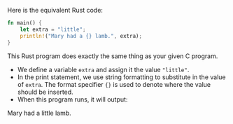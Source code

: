 Here is the equivalent Rust code:

```rust
fn main() {
    let extra = "little";
    println!("Mary had a {} lamb.", extra);
}
```

This Rust program does exactly the same thing as your given C program. 

- We define a variable `extra` and assign it the value `"little"`. 
- In the print statement, we use string formatting to substitute in the value of `extra`. The format specifier `{}` is used to denote where the value should be inserted.
- When this program runs, it will output: 

Mary had a little lamb.
